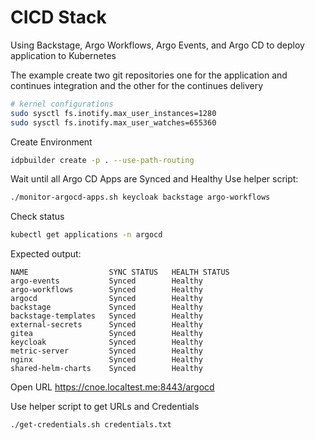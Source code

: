 # CICD Stack

Using Backstage, Argo Workflows, Argo Events, and Argo CD to deploy application to Kubernetes

The example create two git repositories one for the application and continues integration and the other for the continues delivery

```bash
# kernel configurations
sudo sysctl fs.inotify.max_user_instances=1280
sudo sysctl fs.inotify.max_user_watches=655360
```

Create Environment
```bash
idpbuilder create -p . --use-path-routing
```

Wait until all Argo CD Apps are Synced and Healthy
Use helper script:
```bash
./monitor-argocd-apps.sh keycloak backstage argo-workflows
```

Check status
```bash
kubectl get applications -n argocd
```

Expected output:
```
NAME                  SYNC STATUS   HEALTH STATUS
argo-events           Synced        Healthy
argo-workflows        Synced        Healthy
argocd                Synced        Healthy
backstage             Synced        Healthy
backstage-templates   Synced        Healthy
external-secrets      Synced        Healthy
gitea                 Synced        Healthy
keycloak              Synced        Healthy
metric-server         Synced        Healthy
nginx                 Synced        Healthy
shared-helm-charts    Synced        Healthy
```

Open URL https://cnoe.localtest.me:8443/argocd


Use helper script to get URLs and Credentials
```bash
./get-credentials.sh credentials.txt
```


